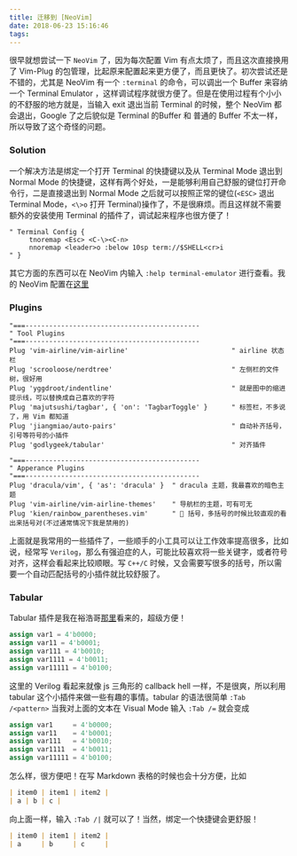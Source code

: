 ```yaml
---
title: 迁移到 [NeoVim]
date: 2018-06-23 15:16:46
tags:
---
```


很早就想尝试一下 `NeoVim` 了，因为每次配置 Vim 有点太烦了，而且这次直接换用了 Vim-Plug 的包管理，比起原来配置起来更方便了，而且更快了。初次尝试还是不错的，尤其是 NeoVim 有一个 `:terminal` 的命令，可以调出一个 Buffer 来容纳一个 Terminal Emulator ，这样调试程序就很方便了。但是在使用过程有个小小的不舒服的地方就是，当输入 exit 退出当前 Terminal 的时候，整个 NeoVim 都会退出，Google 了之后貌似是 Terminal 的Buffer 和 普通的 Buffer 不太一样，所以导致了这个奇怪的问题。

### Solution

一个解决方法是绑定一个打开 Terminal 的快捷键以及从 Terminal Mode 退出到 Normal Mode 的快捷键，这样有两个好处，一是能够利用自己舒服的键位打开命令行，二是直接退出到 Normal Mode 之后就可以按照正常的键位(`<ESC>` 退出 Terminal Mode，`<\>o` 打开 Terminal)操作了，不是很麻烦。而且这样就不需要额外的安装使用 Terminal 的插件了，调试起来程序也很方便了！

```vim
" Terminal Config {
     tnoremap <Esc> <C-\><C-n>
     nnoremap <leader>o :below 10sp term://$SHELL<cr>i
" }
```

其它方面的东西可以在 NeoVim 内输入 `:help terminal-emulator` 进行查看。我的 NeoVim 配置在[这里](https://github.com/Higuoxing/dot-file/blob/master/.nvim/init.vim)

### Plugins

```vim
"===--------------------------------------------
" Tool Plugins
"===--------------------------------------------
Plug 'vim-airline/vim-airline'                          " airline 状态栏
Plug 'scrooloose/nerdtree'                              " 左侧栏的文件树，很好用
Plug 'yggdroot/indentline'                              " 就是图中的缩进提示线，可以替换成自己喜欢的字符
Plug 'majutsushi/tagbar', { 'on': 'TagbarToggle' }      " 标签栏，不多说了，用 Vim 都知道
Plug 'jiangmiao/auto-pairs'                             " 自动补齐括号，引号等符号的小插件
Plug 'godlygeek/tabular'                                " 对齐插件

"===--------------------------------------------
" Apperance Plugins
"===--------------------------------------------
Plug 'dracula/vim', { 'as': 'dracula' }  " dracula 主题，我最喜欢的暗色主题
Plug 'vim-airline/vim-airline-themes'    " 导航栏的主题，可有可无
Plug 'kien/rainbow_parentheses.vim'      " 🌈 括号，多括号的时候比较直观的看出来括号对(不过通常情况下我是禁用的)
```

上面就是我常用的一些插件了，一些顺手的小工具可以让工作效率提高很多，比如说，经常写 `Verilog`，那么有强迫症的人，可能比较喜欢将一些关键字，或者符号对齐，这样会看起来比较顺眼。写 `C++/C` 时候，又会需要写很多的括号，所以需要一个自动匹配括号的小插件就比较舒服了。

### Tabular

Tabular 插件是我在裕浩哥[那里](https://corvo.myseu.cn/2018/07/31/2018-07-31-Linux%E5%B0%8F%E6%8A%80%E5%B7%A7(%E4%B8%89)/)看来的，超级方便！

```verilog
assign var1 = 4'b0000;
assign var11 = 4'b0001;
assign var111 = 4'b0010;
assign var1111 = 4'b0011;
assign var11111 = 4'b0100;
```

这里的 Verilog 看起来就像 js 三角形的 callback hell 一样，不是很爽，所以利用 tabular 这个小插件来做一些有趣的事情。tabular 的语法很简单 `:Tab /<pattern>` 当我对上面的文本在 Visual Mode 输入 `:Tab /=` 就会变成

```verilog
assign var1     = 4'b0000;
assign var11    = 4'b0001;
assign var111   = 4'b0010;
assign var1111  = 4'b0011;
assign var11111 = 4'b0100;
```

怎么样，很方便吧！在写 Markdown 表格的时候也会十分方便，比如

```markdown
| item0 | item1 | item2 |
| a | b | c |
```

向上面一样，输入 `:Tab /|` 就可以了！当然，绑定一个快捷键会更舒服！

```markdown
| item0 | item1 | item2 |
| a     | b     | c     |
```

